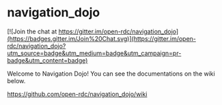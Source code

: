 # navigation_dojo

[![Join the chat at https://gitter.im/open-rdc/navigation_dojo](https://badges.gitter.im/Join%20Chat.svg)](https://gitter.im/open-rdc/navigation_dojo?utm_source=badge&utm_medium=badge&utm_campaign=pr-badge&utm_content=badge)

Welcome to Navigation Dojo! You can see the documentations on the wiki below.

https://github.com/open-rdc/navigation_dojo/wiki
